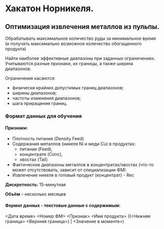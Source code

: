 # Хакатон Норникеля.
## Оптимизация извлечения металлов из пульпы.

Обрабатывать максимальное количество руды за минимальное время (и получать максимально возможное количество обогащенного продукта)

Найти наиболее эффективные диапазоны при заданных ограничениях.  Учитываются разные признаки, их границы, а также ширина диапазонов. 

Ограничения касаются:
* физически крайних допустимых границ диапазонов;
* ширины диапазонов;
* частоты изменения диапазонов;
* шага приращения границ.

### Формат данных для обучения
#### Признаки:

* Плотность питания (Density Feed)
* Содержания металлов (никеля Ni и меди Cu) в продуктах: 
  * питании (Feed), 
  *  концентрате (Conc), 
  *  хвостах (Tail)
* Фактические диапазоны металлов в концентратах/хвостах (что-то может отсутствовать, зависит от специализации ФМ)
* Извлечение никеля в готовый продукт (концентрат) - Rec 

**Дискретность:** 15-минутная

**Объём** – несколько месяцев


#### Формат данных - текстовые данные с содержимым:

<Дата время> <Номер ФМ> <Признак> <Имя продукта> ((<Нижняя граница> <Верхняя граница>) | <Значение в моменте>)

